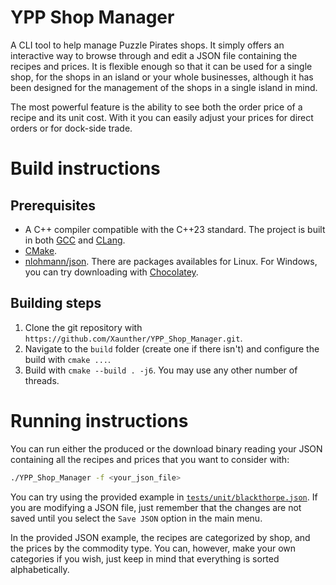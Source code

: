 # YPP Shop Manager

A CLI tool to help manage Puzzle Pirates shops.
It simply offers an interactive way to browse through and edit a JSON file containing the recipes and prices.
It is flexible enough so that it can be used for a single shop, for the shops in an island or your whole businesses,
although it has been designed for the management of the shops in a single island in mind.

The most powerful feature is the ability to see both the order price of a recipe and its unit cost.
With it you can easily adjust your prices for direct orders or for dock-side trade.

# Build instructions
## Prerequisites
* A C++ compiler compatible with the C++23 standard. The project is built in both [GCC](https://gcc.gnu.org/) and [CLang](https://clang.llvm.org/).
* [CMake](https://cmake.org/).
* [nlohmann/json](https://github.com/nlohmann/json). There are packages availables for Linux. For Windows, you can try downloading with [Chocolatey](https://chocolatey.org/install).

## Building steps
1. Clone the git repository with `https://github.com/Xaunther/YPP_Shop_Manager.git`.
2. Navigate to the `build` folder (create one if there isn't) and configure the build with `cmake ...`.
3. Build with `cmake --build . -j6`. You may use any other number of threads.

# Running instructions
You can run either the produced or the download binary reading your JSON containing all the recipes and prices that you want to consider with:
```bash
./YPP_Shop_Manager -f <your_json_file>
```
You can try using the provided example in [`tests/unit/blackthorpe.json`](tests/unit/blackthorpe.json).
If you are modifying a JSON file, just remember that the changes are not saved until you select the `Save JSON` option in the main menu.

In the provided JSON example, the recipes are categorized by shop, and the prices by the commodity type.
You can, however, make your own categories if you wish, just keep in mind that everything is sorted alphabetically.


